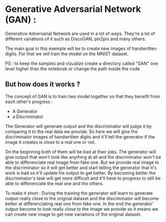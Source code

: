 # Generative Adversarial Network (GAN) :

Generative Adversarial Network are used in a lot of ways. They're a lot of different variations of it such as DiscoGAN, pix2pix and many others. 

The main goal in this exemple will be to create new images of handwritten digits. For that we will train the model on the MNIST dataset. 

PS : to keep the samples and vizualize create a directory called "GAN" one level higher than the notebook or change the path inside the code

## But how does it works ?

The concept of GAN is to train two model together so that they benefit from each other's progress :

 - A Generator
 - a Discriminator
 
The Generator will generate output and the discriminator will judge it by comparing it to the real data we provide. So here we will give the discriminator images of handwritten digits and it'll tell the generator if the image it creates is close to a real one or not. 

On the beginning both of them will be bad at their jobs. The generator will give output that won't look like anything at all and the discriminator won't be able to differenciate real image from fake one. But we provide real image to the discriminator so it will get better and start telling the generator that it's work is bad so it'll update his output to get better. By becoming better the discriminator's task will get more difficult and it'll have to progress to still be able to differenciate the real one and the others. 

To make it short :
During the training the generator will learn to generate output really close to the original dataset and the discriminator will become better at differenciating real one from fake one. In the end the generator' output become to look really close to the image we provide so it means we can create new image to get new variations of the original dataset.


